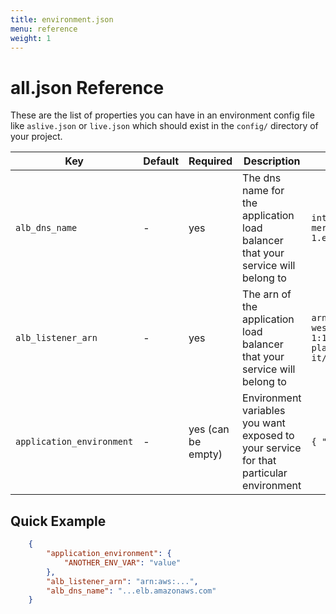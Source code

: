 ```yaml
---
title: environment.json
menu: reference
weight: 1
---
```


# all.json Reference

These are the list of properties you can have in an environment config file like `aslive.json` or `live.json` which should exist in the `config/` directory of your project.


| Key | Default | Required | Description | Example |
| --- | ------- | -------- | ----------- | ------- |
| `alb_dns_name` | - | yes | The dns name for the application load balancer that your service will belong to| `internal-aslive-platform-mergermarket-it-1234.eu-west-1.elb.amazonaws.com` |
| `alb_listener_arn` | - | yes | The arn of the application load balancer that your service will belong to| `arn:aws:elasticloadbalancing:eu-west-1:123456:listener/app/aslive-platform-mergermarket-it/123abc/123abc` |
| `application_environment` | - | yes (can be empty) | Environment variables you want exposed to your service for that particular environment | `{ "VERSION" : "123" }` |

## Quick Example

```json
    {
        "application_environment": {
            "ANOTHER_ENV_VAR": "value"
        },
        "alb_listener_arn": "arn:aws:...",
        "alb_dns_name": "...elb.amazonaws.com"
    }
```